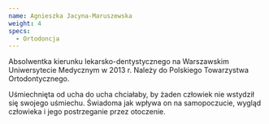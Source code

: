 ```yaml
---
name: Agnieszka Jacyna-Maruszewska
weight: 4
specs:
  - Ortodoncja
---
```


Absolwentka kierunku lekarsko-dentystycznego na Warszawskim Uniwersytecie Medycznym w 2013 r. Należy do Polskiego Towarzystwa Ortodontycznego.

Uśmiechnięta od ucha do ucha chciałaby, by żaden człowiek nie wstydził się swojego uśmiechu. Świadoma jak wpływa on na samopoczucie, wygląd człowieka i jego postrzeganie przez otoczenie.
